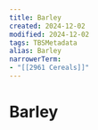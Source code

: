 ```yaml
---
title: Barley
created: 2024-12-02
modified: 2024-12-02
tags: TBSMetadata
alias: Barley
narrowerTerm:
- "[[2961 Cereals]]"
---
```

# Barley
